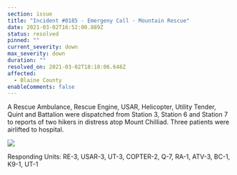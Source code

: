 ```yaml
---
section: issue
title: "Incident #0185 - Emergeny Call - Mountain Rescue"
date: 2021-03-02T16:52:00.889Z
status: resolved
pinned: ""
current_severity: down
max_severity: down
duration: ""
resolved_on: 2021-03-02T18:18:06.648Z
affected:
  - Blaine County
enableComments: false
---
```

A Rescue Ambulance, Rescue Engine, USAR, Helicopter, Utility Tender, Quint and Battalion were dispatched from Station 3, Station 6 and Station 7 to reports of two hikers in distress atop Mount Chilliad. Three patients were airlifted to hospital.

![](/images/uploads/gta-world-camera-2021-3-2-18-1-33.png)

Responding Units: RE-3, USAR-3, UT-3, COPTER-2, Q-7, RA-1, ATV-3, BC-1, K9-1, UT-1